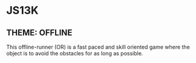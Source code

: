# JS13K

## THEME: OFFLINE

This offline-runner (OR) is a fast paced and skill oriented game where the object is to avoid the obstacles for as long as possible.